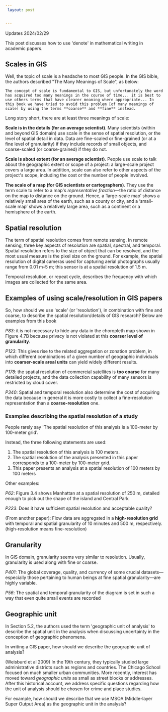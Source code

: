 ```yaml
---
 layout: post


---
```


Updates 2024/02/29

This post discusses how to use 'denote' in mathematical writing in academic papers.

## Scales in GIS

Well, the topic of scale is a headache to most GIS people. In the GIS bible, the authors described "The Many Meanings of Scale", as below:

```
The concept of scale is fundamental to GIS, but unfortunately the word has acquired too many meanings in the course of time... it is best to use others terms that have clearer meaning where appropriate... In this book we have tried to avoid this problem [of many meanings of scale] by using the terms **coarse** and **fine** instead.
```

Long story short, there are at least three meanings of scale:

**Scale is in the details (for an average scientist)**. Many scientists (within and beyond GIS domain) use scale in the sense of spatial resolution, or the level of spatial detail in data. Data are fine-scaled or fine-grained (or at a fine level of granularity) if they include records of small objects, and coarse-scaled (or coarse-grained) if they do not.

**Scale is about extent (for an average scientist)**. People use scale to talk about the geographic extent or scope of a project: a large-scale project covers a large area. In addition, scale can also refer to other aspects of the project's scope, including the cost or the number of people involved.

**The scale of a map (for GIS scientists or cartographers)**. They use the term scale to refer to a map's *representative fraction*—the ratio of distance on the map to distance on the ground. Hence, a ‘large-scale map’ shows a relatively small area of the earth, such as a county or city, and a ‘small-scale map’ shows a relatively large area, such as a continent or a hemisphere of the earth.

## Spatial resolution

The term of spatial resolution comes from remote sensing. In remote sensing, three key aspects of resolution are spatial, spectral, and temporal. Spatial resolution refers to the size of object that can be resolved, and the most usual measure is the pixel size on the ground. For example, the spatial resolution of digital cameras used for capturing aerial photographs usually range from 0.01 m–5 m; this sensor is at a spatial resolution of 1.5 m.

Temporal resolution, or repeat cycle, describes the frequency with which images are collected for the same area.

## Examples of using scale/resolution in GIS papers

So, how should we use 'scale' (or 'resolution'), in combination with fine and coarse, to describe the spatial resolution/details of GIS research? Below are examples from this book

*P83*: it is not necessary to hide any data in the choropleth map shown in Figure 4.7B because privacy is not violated at this **coarser level of granularity**. 

*P123*: This gives rise to the related aggregation or zonation problem, in which different combinations of a given number of geographic individuals into **coarser-scale areal units** can yield widely different results.

*P178*: the spatial resolution of commercial satellites is **too coarse** for many detailed projects, and the data collection capability of many sensors is restricted by cloud cover.

*P340*: Spatial and temporal resolution also determine the cost of acquiring the data because in general it is more costly to collect a fine-resolution representation than a **coarse-resolution** one.

### Examples describing the spatial resolution of a study

People rarely say 'The spatial resolution of this analysis is a 100-meter by 100-meter grid'. 

Instead, the three following statements are used:

1. The spatial resolution of this analysis is 100 meters.
2. The spatial resolution of the analysis presented in this paper corresponds to a 100-meter by 100-meter grid.
3. This paper presents an analysis at a spatial resolution of 100 meters by 100 meters

Other examples:

*P62*: Figure 3.4 shows Manhattan at a spatial resolution of 250 m, detailed enough to pick out the shape of the island and Central Park

*P223*: Does it have sufficient spatial resolution and acceptable quality? 

(From another paper): Flow data are aggregated in a **high-resolution grid** with temporal and spatial granularity of 10 minutes and 500 m, respectively. (high-resolution means fine-resolution)

## Granularity

In GIS domain, granularity seems very similar to resolution. Usually, granularity is used along with fine or coarse.

*P401*: The global coverage, quality, and currency of some crucial datasets—especially those pertaining to human beings at fine spatial granularity—are highly variable.

*P56*: The spatial and temporal granularity of the diagram is set in such a way that even quite small events are recorded

## Geographic unit

In Section 5.2, the authors used the term 'geographic unit of analysis' to describe the spatial unit in the analysis when discussing uncertainty in the conception of geographic phenomena.

In writing a GIS paper, how should we describe the geographic unit of analysis?

(Weisburd et al 2009) In the 19th century, they typically studied large administrative districts such as regions and countries. The Chicago School focused on much smaller urban communities. More recently, interest has moved toward *geographic units* as small as street blocks or addresses. After this historical account, we address specific questions regarding how the unit of analysis should be chosen for crime and place studies.

For example, how should we describe that we use MSOA (Middle-layer Super Output Area) as the geographic unit in the analysis?
